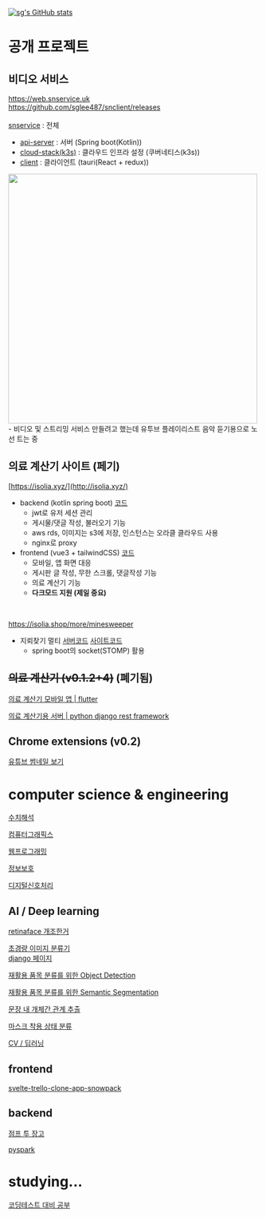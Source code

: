 [![sg's GitHub stats](https://github-readme-stats.vercel.app/api?username=sglee487)](https://github.com/sglee487/github-readme-stats)


# 공개 프로젝트

## 비디오 서비스
https://web.snservice.uk
<br/>
https://github.com/sglee487/snclient/releases
<br/>
<br/>
[snservice](https://github.com/sglee487/snservice) : 전체
- [api-server](https://github.com/sglee487/snserver) : 서버 (Spring boot(Kotlin))
- [cloud-stack(k3s)](https://github.com/sglee487/snservice-cloud-stack) : 클라우드 인프라 설정 (쿠버네티스(k3s)) 
- [client](https://github.com/sglee487/snclient) : 클라이언트 (tauri(React + redux))

<img src="https://github.com/user-attachments/assets/bb62f3f8-1499-49ab-b736-5e92bc6b1a78" width="500" />
<br/>
- 비디오 및 스트리밍 서비스 만들려고 했는데 유투브 플레이리스트 음악 듣기용으로 노선 트는 중



## 의료 계산기 사이트 (페기)
[https://isolia.xyz/](http://isolia.xyz/)



- backend (kotlin spring boot) [코드](https://github.com/sglee487/isolia-spring-api.git)
  - jwt로 유저 세션 관리
  - 게시물/댓글 작성, 불러오기 기능
  - aws rds, 이미지는 s3에 저장, 인스턴스는 오라클 클라우드 사용
  - nginx로 proxy
- frontend (vue3 + tailwindCSS) [코드](https://github.com/sglee487/isolia)
  - 모바일, 앱 화면 대응
  - 게시판 글 작성, 무한 스크롤, 댓글작성 기능
  - 의료 계산기 기능
  - **다크모드 지원 (제일 중요)**
<br>

https://isolia.shop/more/minesweeper
- 지뢰찾기 멀티 [서버코드](https://github.com/sglee487/isolia_api/blob/main/sockets/minesweeper.py) [사이트코드](https://github.com/sglee487/isolia/blob/main/src/mores/MineSweeper.vue)
  - spring boot의 socket(STOMP) 활용

## ~~의료 계산기 (v0.1.2+4)~~ (폐기됨)
[의료 계산기 모바일 앱 | flutter ](https://github.com/sglee487/medical_calculator)

[의료 계산기용 서버 | python django rest framework](https://github.com/sglee487/medical_calculator_api)

## Chrome extensions (v0.2)
[유튜브 썸네일 보기](https://github.com/sglee487/view_thumbnail)

# computer science & engineering
[수치해석](https://github.com/sglee487/Numerical-analysis---class)

[컴퓨터그래픽스](https://github.com/sglee487/ComputerGraphics)

[웹프로그래밍](https://github.com/sglee487/webprogramming)

[정보보호](https://github.com/sglee487/securityclass)

[디지털신호처리](https://github.com/sglee487/Digital-signal-processing---class)

## AI / Deep learning

[retinaface 개조한거](https://github.com/sglee487/Pytorch_Retinaface)

[초경량 이미지 분류기](https://github.com/bcaitech1/p4-mod-model_diet)  
[django 페이지](https://github.com/sglee487/trash7djangoProject)

[재활용 품목 분류를 위한 Object Detection](https://github.com/bcaitech1/p3-ims-obd-doggum/tree/main/sanggeon_obd/mmdetection_trash)

[재활용 품목 분류를 위한 Semantic Segmentation](https://github.com/bcaitech1/p3-ims-obd-doggum/tree/main/sanggeon_seg)

[문장 내 개체간 관계 추출](https://github.com/bcaitech1/p2-klue-sglee487)  

[마스크 착용 상태 분류](https://github.com/bcaitech1/p1-img-sglee487)  

[CV / 딥러닝](https://github.com/sglee487/ComputerVisions)  

## frontend
[svelte-trello-clone-app-snowpack](https://github.com/sglee487/svelte-trello-clone-app-snowpack)
## backend
[점프 투 장고](https://github.com/sglee487/Jump-To-Django)  

[pyspark](https://github.com/sglee487/pyspark_practice)

# studying...

[코딩테스트 대비 공부](https://github.com/sglee487/Coding-test)


